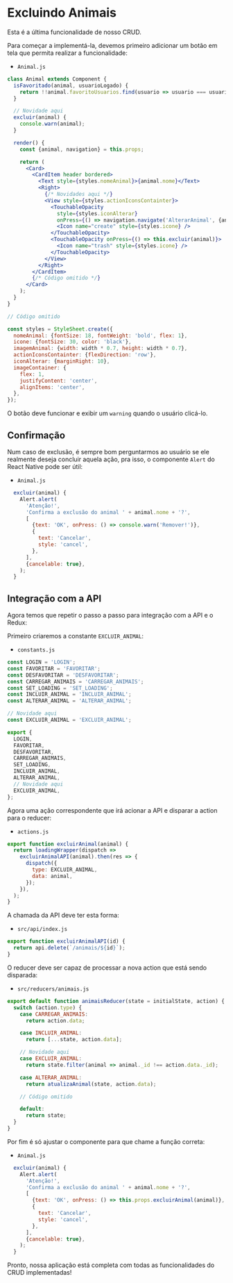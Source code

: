 # Excluindo Animais

Esta é a última funcionalidade de nosso CRUD.

Para começar a implementá-la, devemos primeiro adicionar um botão em tela que permita realizar a funcionalidade:

- `Animal.js`

```jsx
class Animal extends Component {
  isFavoritado(animal, usuarioLogado) {
    return !!animal.favoritoUsuarios.find(usuario => usuario === usuarioLogado);
  }

  // Novidade aqui
  excluir(animal) {
    console.warn(animal);
  }

  render() {
    const {animal, navigation} = this.props;

    return (
      <Card>
        <CardItem header bordered>
          <Text style={styles.nomeAnimal}>{animal.nome}</Text>
          <Right>
            {/* Novidades aqui */}
            <View style={styles.actionIconsContainter}>
              <TouchableOpacity
                style={styles.iconAlterar}
                onPress={() => navigation.navigate('AlterarAnimal', {animal})}>
                <Icon name="create" style={styles.icone} />
              </TouchableOpacity>
              <TouchableOpacity onPress={() => this.excluir(animal)}>
                <Icon name="trash" style={styles.icone} />
              </TouchableOpacity>
            </View>
          </Right>
        </CardItem>
        {/* Código omitido */}
      </Card>
    );
  }
}

// Código omitido

const styles = StyleSheet.create({
  nomeAnimal: {fontSize: 18, fontWeight: 'bold', flex: 1},
  icone: {fontSize: 30, color: 'black'},
  imagemAnimal: {width: width * 0.7, height: width * 0.7},
  actionIconsContainter: {flexDirection: 'row'},
  iconAlterar: {marginRight: 10},
  imageContainer: {
    flex: 1,
    justifyContent: 'center',
    alignItems: 'center',
  },
});
```

O botão deve funcionar e exibir um `warning` quando o usuário clicá-lo.

## Confirmação

Num caso de exclusão, é sempre bom perguntarmos ao usuário se ele realmente deseja concluir aquela ação, pra isso, o componente `Alert` do React Native pode ser útil:

- `Animal.js`

```jsx
  excluir(animal) {
    Alert.alert(
      'Atenção!',
      'Confirma a exclusão do animal ' + animal.nome + '?',
      [
        {text: 'OK', onPress: () => console.warn('Remover!')},
        {
          text: 'Cancelar',
          style: 'cancel',
        },
      ],
      {cancelable: true},
    );
  }
```

## Integração com a API

Agora temos que repetir o passo a passo para integração com a API e o Redux:

Primeiro criaremos a constante `EXCLUIR_ANIMAL`:

- `constants.js`

```jsx
const LOGIN = 'LOGIN';
const FAVORITAR = 'FAVORITAR';
const DESFAVORITAR = 'DESFAVORITAR';
const CARREGAR_ANIMAIS = 'CARREGAR_ANIMAIS';
const SET_LOADING = 'SET_LOADING';
const INCLUIR_ANIMAL = 'INCLUIR_ANIMAL';
const ALTERAR_ANIMAL = 'ALTERAR_ANIMAL';

// Novidade aqui
const EXCLUIR_ANIMAL = 'EXCLUIR_ANIMAL';

export {
  LOGIN,
  FAVORITAR,
  DESFAVORITAR,
  CARREGAR_ANIMAIS,
  SET_LOADING,
  INCLUIR_ANIMAL,
  ALTERAR_ANIMAL,
  // Novidade aqui
  EXCLUIR_ANIMAL,
};
```

Agora uma ação correspondente que irá acionar a API e disparar a action para o reducer:

- `actions.js`

```jsx
export function excluirAnimal(animal) {
  return loadingWrapper(dispatch =>
    excluirAnimalAPI(animal).then(res => {
      dispatch({
        type: EXCLUIR_ANIMAL,
        data: animal,
      });
    }),
  );
}
```

A chamada da API deve ter esta forma:

- `src/api/index.js`

```jsx
export function excluirAnimalAPI(id) {
  return api.delete(`/animais/${id}`);
}
```

O reducer deve ser capaz de processar a nova action que está sendo disparada:

- `src/reducers/animais.js`

```jsx
export default function animaisReducer(state = initialState, action) {
  switch (action.type) {
    case CARREGAR_ANIMAIS:
      return action.data;

    case INCLUIR_ANIMAL:
      return [...state, action.data];

    // Novidade aqui
    case EXCLUIR_ANIMAL:
      return state.filter(animal => animal._id !== action.data._id);

    case ALTERAR_ANIMAL:
      return atualizaAnimal(state, action.data);

    // Código omitido

    default:
      return state;
  }
}
```

Por fim é só ajustar o componente para que chame a função correta:

- `Animal.js`

```jsx
  excluir(animal) {
    Alert.alert(
      'Atenção!',
      'Confirma a exclusão do animal ' + animal.nome + '?',
      [
        {text: 'OK', onPress: () => this.props.excluirAnimal(animal)},
        {
          text: 'Cancelar',
          style: 'cancel',
        },
      ],
      {cancelable: true},
    );
  }
```

Pronto, nossa aplicação está completa com todas as funcionalidades do CRUD implementadas!
